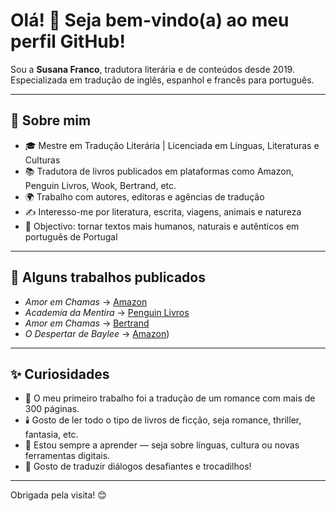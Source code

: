 # Olá! 👋 Seja bem-vindo(a) ao meu perfil GitHub!

Sou a **Susana Franco**, tradutora literária e de conteúdos desde 2019. Especializada em tradução de inglês, espanhol e francês para português.

---

## 🧭 Sobre mim

- 🎓 Mestre em Tradução Literária | Licenciada em Línguas, Literaturas e Culturas  
- 📚 Tradutora de livros publicados em plataformas como Amazon, Penguin Livros, Wook, Bertrand, etc. 
- 🌍 Trabalho com autores, editoras e agências de tradução  
- ✍️ Interesso-me por literatura, escrita, viagens, animais e natureza  
- 🎯 Objectivo: tornar textos mais humanos, naturais e autênticos em português de Portugal

---

## 🔗 Alguns trabalhos publicados

- *Amor em Chamas* → [Amazon](https://www.amazon.com/Amor-chamas-ilumina-cora%C3%A7%C3%B5es-Portuguese-ebook/dp/B09H6HRY6L)  
- *Academia da Mentira* → [Penguin Livros](https://penguinlivros.pt/loja/topseller/livro/academia-da-mentira/)  
- *Amor em Chamas* → [Bertrand](https://www.bertrand.pt/livro/amor-em-chamas-lorena-fuentes/26549416)
- *O Despertar de Baylee* → [Amazon](https://www.amazon.com/Despertar-Baylee-Contempor%C3%A2neo-Portugu%C3%AAs-Portuguese-ebook/dp/B09H5L95KP/ref=sr_1_1?crid=DU958BGKJRBY&dib=eyJ2IjoiMSJ9.1-_4sH1-isTSEC_fJLppBQ.-gFpVEExo_xgxJhA42g3XtrE-OjolTeNOK7RwHwseYk&dib_tag=se&keywords=o+despertar+de+baylee&qid=1747782448&s=digital-text&sprefix=o+despertar+de+bayle%2Cdigital-text%2C204&sr=1-1))

---

## ✨ Curiosidades

- 📖 O meu primeiro trabalho foi a tradução de um romance com mais de 300 páginas.
- 🕯️ Gosto de ler todo o tipo de livros de ficção, seja romance, thriller, fantasia, etc.
- 🌱 Estou sempre a aprender — seja sobre línguas, cultura ou novas ferramentas digitais.
- 🧩 Gosto de traduzir diálogos desafiantes e trocadilhos!

---

Obrigada pela visita! 😊
